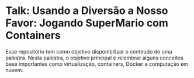 # Talk: Usando a Diversão a Nosso Favor: Jogando SuperMario com Containers

Esse repositório tem como objetivo disponibilizar o conteúdo de uma palestra.
Nesta palestra, o objetivo principal é relembrar alguns conceitos base importantes como virtualização, containers, Docker e computação em nuvem. 
